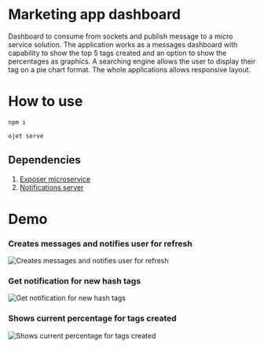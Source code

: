 # Marketing app dashboard
Dashboard to consume from sockets and publish message to a micro service solution.
The application works as a messages dashboard with capability to show the top 5 tags created and an option to show the percentages as graphics. A searching engine allows the user to display their tag on a pie chart format.
The whole applications allows responsive layout.

# How to use
`npm i`

`ojet serve`

## Dependencies
1. [Exposer microservice](https://github.com/annie60/microservice)
2. [Notifications server](https://github.com/annie60/socketio-nodejs)

# Demo
### Creates messages and notifies user for refresh
![Creates messages and notifies user for refresh](demo/NewMessage.gif)
### Get notification for new hash tags
![Get notification for new hash tags](demo/NewTag.gif)
### Shows current percentage for tags created
![Shows current percentage for tags created](demo/Graphics.gif)
